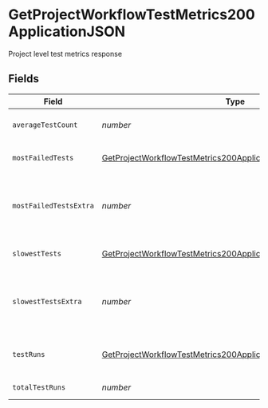 # GetProjectWorkflowTestMetrics200ApplicationJSON

Project level test metrics response


## Fields

| Field                                                                                                                                                         | Type                                                                                                                                                          | Required                                                                                                                                                      | Description                                                                                                                                                   |
| ------------------------------------------------------------------------------------------------------------------------------------------------------------- | ------------------------------------------------------------------------------------------------------------------------------------------------------------- | ------------------------------------------------------------------------------------------------------------------------------------------------------------- | ------------------------------------------------------------------------------------------------------------------------------------------------------------- |
| `averageTestCount`                                                                                                                                            | *number*                                                                                                                                                      | :heavy_check_mark:                                                                                                                                            | The average number of tests executed per run                                                                                                                  |
| `mostFailedTests`                                                                                                                                             | [GetProjectWorkflowTestMetrics200ApplicationJSONMostFailedTests](../../models/operations/getprojectworkflowtestmetrics200applicationjsonmostfailedtests.md)[] | :heavy_check_mark:                                                                                                                                            | Metrics for the most frequently failing tests                                                                                                                 |
| `mostFailedTestsExtra`                                                                                                                                        | *number*                                                                                                                                                      | :heavy_check_mark:                                                                                                                                            | The number of tests with the same success rate being omitted from most_failed_tests                                                                           |
| `slowestTests`                                                                                                                                                | [GetProjectWorkflowTestMetrics200ApplicationJSONSlowestTests](../../models/operations/getprojectworkflowtestmetrics200applicationjsonslowesttests.md)[]       | :heavy_check_mark:                                                                                                                                            | Metrics for the slowest running tests                                                                                                                         |
| `slowestTestsExtra`                                                                                                                                           | *number*                                                                                                                                                      | :heavy_check_mark:                                                                                                                                            | The number of tests with the same duration rate being omitted from slowest_tests                                                                              |
| `testRuns`                                                                                                                                                    | [GetProjectWorkflowTestMetrics200ApplicationJSONTestRuns](../../models/operations/getprojectworkflowtestmetrics200applicationjsontestruns.md)[]               | :heavy_check_mark:                                                                                                                                            | Test counts grouped by pipeline number and workflow id                                                                                                        |
| `totalTestRuns`                                                                                                                                               | *number*                                                                                                                                                      | :heavy_check_mark:                                                                                                                                            | The total number of test runs                                                                                                                                 |